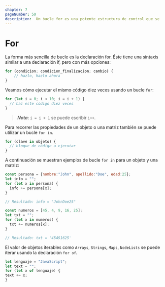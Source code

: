 ```yaml
---
chapter: 7
pageNumber: 50
description:  Un bucle for es una potente estructura de control que se utiliza para ejecutar un bloque de código varias veces, ya sea para un número específico de iteraciones o en un rango definido. Es muy versátil y se usa comúnmente para iterar a través de matrices, cadenas y otros objetos iterables.
---
```

# For

La forma más sencilla de bucle es la declaración for. Éste tiene una sintaxis similar a una declaración if, pero con más opciones:

```javascript
for (condicion; condicion_finalizacion; cambio) {
    // hazlo, hazlo ahora
}
```

Veamos cómo ejecutar el mismo código diez veces usando un bucle `for`:

```javascript
for (let i = 0; i < 10; i = i + 1) {
  // haz este código diez veces
}
```

> _**Nota**_: `i = i + 1` se puede escribir `i++`.

Para recorrer las propiedades de un objeto o una matriz también se puede utilizar un bucle `for in`.

```javascript
for (clave in objeto) {
  // bloque de código a ejecutar
}
```

A continuación se muestran ejemplos de bucle `for in` para un objeto y una matriz:

```javascript
const persona = {nombre:"John", apellido:"Doe", edad:25};
let info = "";
for (let x in persona) {
  info += persona[x];
}

// Resultado: info = "JohnDoe25"

const numeros = [45, 4, 9, 16, 25];
let txt = "";
for (let x in numeros) {
  txt += numeros[x];
}

// Resultado: txt = '45491625'
```

El valor de objetos iterables como `Arrays`, `Strings`, `Maps`, `NodeLists` se puede iterar usando la declaración `for of`.

```javascript
let lenguaje = "JavaScript";
let text = "";
for (let x of lenguaje) {
text += x;
}
```
